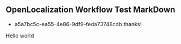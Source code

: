 ## OpenLocalization Workflow Test MarkDown
* a5a7bc5c-ea55-4e86-9df9-feda73748cdb 
thanks!

Hello world